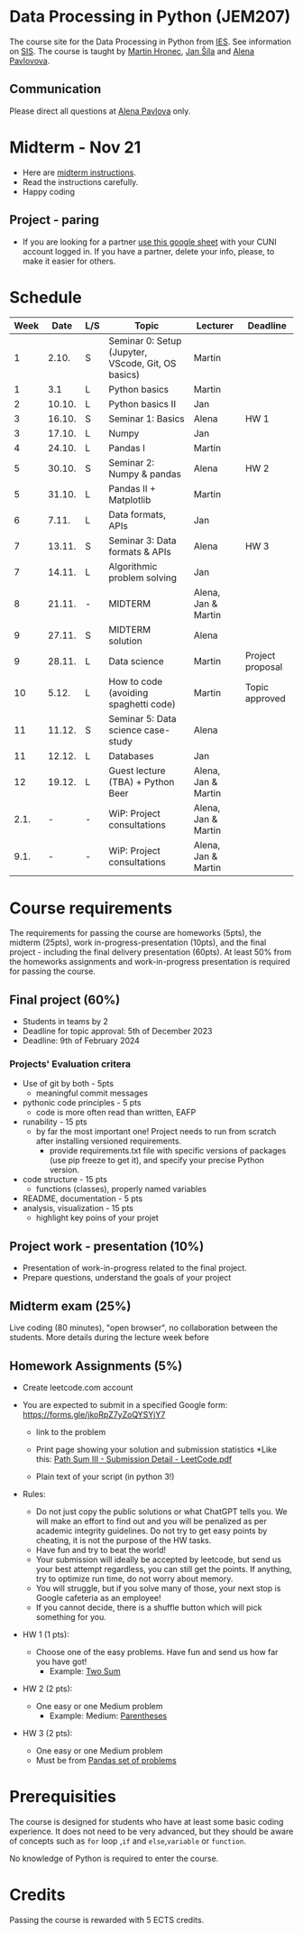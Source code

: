 # Data Processing in Python (JEM207)

The course site for the Data Processing in Python from [IES](http://ies.fsv.cuni.cz/). See information on [SIS](https://is.cuni.cz/studium/predmety/index.php?do=predmet&kod=JEM207). The course is taught by [Martin Hronec](mailto:martin.hronec@fsv.cuni.cz), [Jan Šíla](mailto:jan.sila@fsv.cuni.cz) and 
[Alena Pavlovova](mailto:alena.pavlova@fsv.cuni.cz).

## Communication
Please direct all questions at [Alena Pavlova](mailto:alena.pavlova@fsv.cuni.cz) only. 

# Midterm - Nov 21

* Here are [midterm instructions](https://drive.google.com/file/d/1MM1E0qT4wm985zcWbc3U2db3gqPfqHGI/view?usp=sharing). 
* Read the instructions carefully.
* Happy coding
<!--
## FAQ - pre semester

* If you are on **waiting list** there is *nothing* we can do to enroll you. We managed to master somehow `python`, but SIS is something else. We follow the rules. Students usully drop from the course during the first week of the semester so **there is a good chance** you will be able to register.

* The course is held **in-person** and there is by default **no online** option.

* If you are junior to last BSc year/ MSc level, please consider your coding skills. If you just started coding (R or anything else), please consider signing up later on. We will still be here (hopefully) next semester as well.
* You are free to drop the course at any time until 08/10. If you decide to do so after this date, please get in touch with [Alena Pavlova](mailto:alena.pavlova@fsv.cuni.cz). However, please be aware that after 10/11, discontinuation will no longer be an option.
* If you decide to *drop out after the 2-week grace period*, note that if you submit homework, you will be awarded "F" mark following the university guidelines. Please, do consider this as well with regards to staying in the course. There might be others waiting for the spot.
-->
## Project - paring
* If you are looking for a partner [use this google sheet](https://docs.google.com/spreadsheets/d/1edVcoztzwrkDS2uqdw_t45c4bt5AX_2IthaPTEG-D78/edit#gid=0) with your CUNI account logged in. If you have a partner, delete your info, please, to make it easier for others.


# Schedule

| Week | Date   | L/S | Topic                                      | Lecturer            | Deadline         |
|------|--------|-----|--------------------------------------------|---------------------|------------------|
| 1    | 2.10.  | S   | Seminar 0: Setup (Jupyter, VScode, Git, OS basics) | Martin      |                  |
| 1    | 3.1    | L   | Python basics                              | Martin              |                  |
| 2    | 10.10. | L   | Python basics II                           | Jan                 |                  |
| 3    | 16.10. | S   | Seminar 1: Basics                          | Alena               | HW 1             |
| 3    | 17.10. | L   | Numpy                                      | Jan                 |                  |
| 4    | 24.10. | L   | Pandas I                                   | Martin              |                  |
| 5    | 30.10. | S   | Seminar 2: Numpy & pandas                  | Alena               | HW 2             |
| 5    | 31.10. | L   | Pandas II + Matplotlib                     | Martin              |                  |
| 6    | 7.11.  | L   | Data formats, APIs                         | Jan                 |                  |
| 7    | 13.11. | S   | Seminar 3: Data formats & APIs             | Alena               | HW 3             |
| 7    | 14.11. | L   | Algorithmic problem solving                | Jan                 |                  |
| 8    | 21.11. | -   | MIDTERM                                    | Alena, Jan & Martin |                  |
| 9    | 27.11. | S   | MIDTERM solution                           | Alena               |                  |
| 9    | 28.11. | L   | Data science                               | Martin              | Project proposal |
| 10   | 5.12.  | L   | How to code (avoiding spaghetti code)      | Martin              | Topic approved   |
| 11   | 11.12. | S   | Seminar 5: Data science case-study         | Alena               |                  |
| 11   | 12.12. | L   | Databases                                  | Jan                 |                  |
| 12   | 19.12. | L   | Guest lecture (TBA) + Python Beer          | Alena, Jan & Martin |                  |
| 2.1. | -      | -   | WiP: Project consultations                 | Alena, Jan & Martin |                  |
| 9.1. | -      | -   | WiP: Project consultations                 | Alena, Jan & Martin |                  |


# Course requirements
The requirements for passing the course are homeworks (5pts), the midterm (25pts), work in-progress-presentation (10pts), and the final project - including the final delivery presentation (60pts).
At least 50% from the homeworks assignments and work-in-progress presentation is required for passing the course.

## Final project (60%)
* Students in teams by 2
* Deadline for topic approval: 5th of December 2023
* Deadline: 9th of February 2024

### Projects' Evaluation critera
* Use of git by both - 5pts
    * meaningful commit messages
* pythonic code principles - 5 pts
    * code is more often read than written, EAFP
* runability - 15 pts
    * by far the most important one! Project needs to run from scratch after installing versioned requirements.
        * provide requirements.txt file with specific versions of packages (use pip freeze to get it), and specify your precise Python version. 
* code structure - 15 pts
    * functions (classes), properly named variables
* README, documentation - 5 pts
* analysis, visualization - 15 pts
    * highlight key poins of your projet

## Project work - presentation (10%)
* Presentation of work-in-progress related to the final project.
* Prepare questions, understand the goals of your project

## Midterm exam (25%)
Live coding (80 minutes), "open browser", no collaboration between the students. More details during the lecture week before

## Homework Assignments (5%)

* Create leetcode.com account
* You are expected to submit in a specified Google form: https://forms.gle/jkoRpZ7yZoQYSYjY7
    * link to the problem
    * Print page showing your solution and submission statistics 
        *Like this: [Path Sum III - Submission Detail - LeetCode.pdf](https://github.com/vitekzkytek/PythonDataIES/files/12743340/Path.Sum.III.-.Submission.Detail.-.LeetCode.pdf)


    * Plain text of your script (in python 3!)
* Rules:
    * Do not just copy the public solutions or what ChatGPT tells you. We will make an effort to find out and you will be penalized as per academic integrity guidelines. Do not try to get easy points by cheating, it is not the purpose of the HW tasks.
    * Have fun and try to beat the world!
    * Your submission will ideally be accepted by leetcode, but send us your best attempt regardless, you can still get the points. If anything, try to optimize run time, do not worry about memory.
    * You will struggle, but if you solve many of those, your next stop is Google cafeteria as an employee!
    * If you cannot decide, there is a shuffle button which will pick something for you.

* HW 1 (1 pts):
    * Choose one of the easy problems. Have fun and send us how far you have got!
        * Example: [Two Sum](https://leetcode.com/problems/two-sum/)
* HW 2 (2 pts):
    * One easy or one Medium problem
        * Example: Medium: [Parentheses](https://leetcode.com/problems/generate-parentheses/)
* HW 3 (2 pts):
    * One easy or one Medium problem
    * Must be from [Pandas set of problems](https://leetcode.com/problemset/pandas/)


# Prerequisities

The course is designed for students who have at least some basic coding experience. It does not need to be very advanced, but they should be aware of concepts such as ` for ` loop ,`if` and `else`,`variable` or `function`.

No knowledge of Python is required to enter the course.

# Credits
Passing the course is rewarded with 5 ECTS credits.

